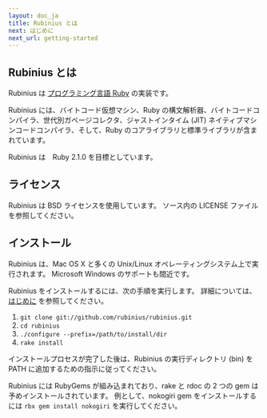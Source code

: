 ```yaml
---
layout: doc_ja
title: Rubinius とは
next: はじめに
next_url: getting-started
---
```


## Rubinius とは

Rubinius は [プログラミング言語 Ruby](https://www.ruby-lang.org) の実装です。

Rubinius には、バイトコード仮想マシン、Ruby 
の構文解析器、バイトコードコンパイラ、世代別ガベージコレクタ、ジャストインタイム 
(JIT) ネイティブマシンコードコンパイラ、そして、Ruby 
のコアライブラリと標準ライブラリが含まれています。

Rubinius は　Ruby 2.1.0 を目標としています。


## ライセンス

Rubinius は BSD ライセンスを使用しています。
ソース内の LICENSE ファイルを参照してください。


## インストール

Rubinius は、Mac OS X と多くの Unix/Linux オペレーティングシステム上で実行されます。
Microsoft Windows のサポートも間近です。

Rubinius をインストールするには、次の手順を実行します。
詳細については、[はじめに](/doc/ja/getting-started/) を参照してください。

1. `git clone git://github.com/rubinius/rubinius.git`
1. `cd rubinius`
1. `./configure --prefix=/path/to/install/dir`
1. `rake install`

インストールプロセスが完了した後は、Rubinius の実行ディレクトリ (bin) 
を PATH に追加するための指示に従ってください。

Rubinius には RubyGems が組み込まれており、rake と rdoc の 2 つの gem 
は予めインストールされています。
例として、nokogiri gem をインストールするには `rbx gem install nokogiri` 
を実行してください。
